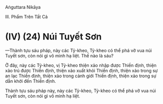 Aṅguttara Nikāya

III. Phẩm Trên Tất Cả

# (IV) (24) Núi Tuyết Sơn

—Thành tựu sáu pháp, này các Tỷ-kheo, Tỷ-kheo có thể phá vỡ vua núi Tuyết sơn, còn nói gì vô minh hạ liệt. Thế nào là sáu?

Ở đây, này các Tỷ-kheo, vị Tỷ-kheo thiện xảo nhập được Thiền định, thiện xảo trú được Thiền định, thiện xảo xuất khỏi Thiền định, thiện xảo trong sự an lạc Thiền định, thiện xảo trong cảnh giới Thiền định, thiện xảo trong sự dẫn khởi đến Thiền định.

Thành tựu sáu pháp này, này các Tỷ-kheo, Tỷ-kheo có thể phá vỡ vua núi Tuyết sơn, còn nói gì vô minh hạ liệt.

